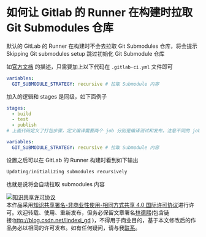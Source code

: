# 如何让 Gitlab 的 Runner 在构建时拉取 Git Submodules 仓库

默认的 GitLab 的 Runner 在构建时不会去拉取 Git Submodules 仓库，将会提示 Skipping Git submodules setup 跳过初始化 Git Submodule 仓库

<!--more-->
<!-- CreateTime:2021/3/30 16:42:37 -->

<!-- 发布 -->

如[官方文档](https://docs.gitlab.com/ee/ci/git_submodules.html) 的描述，只需要加上以下代码在 `.gitlab-ci.yml` 文件即可

```yml
variables:
  GIT_SUBMODULE_STRATEGY: recursive # 拉取 Submodule 内容
```

加入的逻辑和 stages 是同级，如下面例子

```yml
stages:
  - build
  - test
  - publish
# 上面代码定义了打包步骤，定义编译需要两个 job 分别是编译测试和发布，注意不同的 job 是在完全空白的项目，不会用到上一个job编译的文件

variables:
  GIT_SUBMODULE_STRATEGY: recursive # 拉取 Submodule 内容
```

设置之后可以在 GitLab 的 Runner 构建时看到如下输出

```csharp
Updating/initializing submodules recursively
```

也就是说将会自动拉取 submodules 内容

<a rel="license" href="http://creativecommons.org/licenses/by-nc-sa/4.0/"><img alt="知识共享许可协议" style="border-width:0" src="https://licensebuttons.net/l/by-nc-sa/4.0/88x31.png" /></a><br />本作品采用<a rel="license" href="http://creativecommons.org/licenses/by-nc-sa/4.0/">知识共享署名-非商业性使用-相同方式共享 4.0 国际许可协议</a>进行许可。欢迎转载、使用、重新发布，但务必保留文章署名[林德熙](http://blog.csdn.net/lindexi_gd)(包含链接:http://blog.csdn.net/lindexi_gd )，不得用于商业目的，基于本文修改后的作品务必以相同的许可发布。如有任何疑问，请与我[联系](mailto:lindexi_gd@163.com)。
